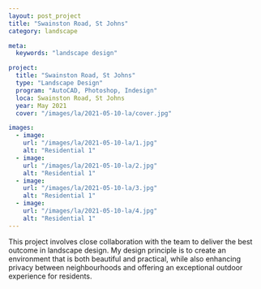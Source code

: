 ```yaml
---
layout: post_project
title: "Swainston Road, St Johns"
category: landscape

meta:
  keywords: "landscape design"

project:
  title: "Swainston Road, St Johns"
  type: "Landscape Design"
  program: "AutoCAD, Photoshop, Indesign"
  loca: Swainston Road, St Johns
  year: May 2021
  cover: "/images/la/2021-05-10-la/cover.jpg"

images:
  - image:
    url: "/images/la/2021-05-10-la/1.jpg"
    alt: "Residential 1"
  - image:
    url: "/images/la/2021-05-10-la/2.jpg"
    alt: "Residential 1"
  - image:
    url: "/images/la/2021-05-10-la/3.jpg"
    alt: "Residential 1"
  - image:
    url: "/images/la/2021-05-10-la/4.jpg"
    alt: "Residential 1"
---
```

<p>This project involves close collaboration with the team to deliver the best outcome in landscape design. My design principle is to create an environment that is both beautiful and practical, while also enhancing privacy between neighbourhoods and offering an exceptional outdoor experience for residents.</p>
